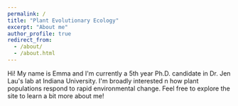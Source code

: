 ```yaml
---
permalink: /
title: "Plant Evolutionary Ecology"
excerpt: "About me"
author_profile: true
redirect_from: 
  - /about/
  - /about.html
---
```


Hi! My name is Emma and I'm currently a 5th year Ph.D. candidate in Dr. Jen Lau's lab at Indiana University. I'm broadly interested n how plant populations respond to rapid environmental change. Feel free to explore the site to learn a bit more about me! 

